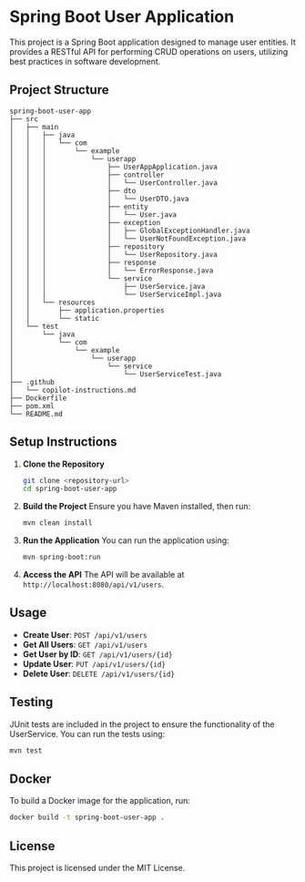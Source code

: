 # Spring Boot User Application

This project is a Spring Boot application designed to manage user entities. It provides a RESTful API for performing CRUD operations on users, utilizing best practices in software development.

## Project Structure

```
spring-boot-user-app
├── src
│   ├── main
│   │   ├── java
│   │   │   └── com
│   │   │       └── example
│   │   │           └── userapp
│   │   │               ├── UserAppApplication.java
│   │   │               ├── controller
│   │   │               │   └── UserController.java
│   │   │               ├── dto
│   │   │               │   └── UserDTO.java
│   │   │               ├── entity
│   │   │               │   └── User.java
│   │   │               ├── exception
│   │   │               │   ├── GlobalExceptionHandler.java
│   │   │               │   └── UserNotFoundException.java
│   │   │               ├── repository
│   │   │               │   └── UserRepository.java
│   │   │               ├── response
│   │   │               │   └── ErrorResponse.java
│   │   │               └── service
│   │   │                   ├── UserService.java
│   │   │                   └── UserServiceImpl.java
│   │   └── resources
│   │       ├── application.properties
│   │       └── static
│   └── test
│       └── java
│           └── com
│               └── example
│                   └── userapp
│                       └── service
│                           └── UserServiceTest.java
├── .github
│   └── copilot-instructions.md
├── Dockerfile
├── pom.xml
└── README.md
```

## Setup Instructions

1. **Clone the Repository**
   ```bash
   git clone <repository-url>
   cd spring-boot-user-app
   ```

2. **Build the Project**
   Ensure you have Maven installed, then run:
   ```bash
   mvn clean install
   ```

3. **Run the Application**
   You can run the application using:
   ```bash
   mvn spring-boot:run
   ```

4. **Access the API**
   The API will be available at `http://localhost:8080/api/v1/users`.

## Usage

- **Create User**: `POST /api/v1/users`
- **Get All Users**: `GET /api/v1/users`
- **Get User by ID**: `GET /api/v1/users/{id}`
- **Update User**: `PUT /api/v1/users/{id}`
- **Delete User**: `DELETE /api/v1/users/{id}`

## Testing

JUnit tests are included in the project to ensure the functionality of the UserService. You can run the tests using:
```bash
mvn test
```

## Docker

To build a Docker image for the application, run:
```bash
docker build -t spring-boot-user-app .
```

## License

This project is licensed under the MIT License.
